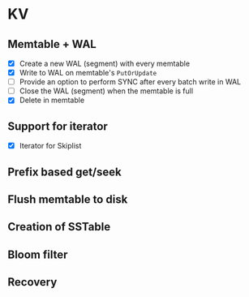 # KV

## Memtable + WAL
- [X] Create a new WAL (segment) with every memtable
- [X] Write to WAL on memtable's `PutOrUpdate`
- [ ] Provide an option to perform SYNC after every batch write in WAL
- [ ] Close the WAL (segment) when the memtable is full
- [X] Delete in memtable

## Support for iterator
- [X] Iterator for Skiplist

## Prefix based get/seek
## Flush memtable to disk
## Creation of SSTable
## Bloom filter
## Recovery
